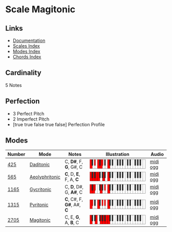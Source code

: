 # Scale Magitonic

## Links

- [Documentation](index.md)
- [Scales Index](Scales.md)
- [Modes Index](Modes.md)
- [Chords Index](Chords.md)

## Cardinality

5 Notes

## Perfection

- 3 Perfect Pitch
- 2 Imperfect Pitch
- [true true false true false] Perfection Profile

## Modes

| Number | Mode | Notes | Illustration | Audio |
|--------|------|-------|--------------|-------|
| [425](https://ianring.com/musictheory/scales/425) | [Daditonic](ModeDaditonic.md) | C, **D#**, F, **G**, G#, C | ![CNaturalDaditonic](ModeCNaturalDaditonic.png) | [midi](ModeCNaturalDaditonic.mid) [ogg](ModeCNaturalDaditonic.ogg) | 
| [565](https://ianring.com/musictheory/scales/565) | [Aeolyphritonic](ModeAeolyphritonic.md) | **C**, D, **E**, F, A, **C** | ![CNaturalAeolyphritonic](ModeCNaturalAeolyphritonic.png) | [midi](ModeCNaturalAeolyphritonic.mid) [ogg](ModeCNaturalAeolyphritonic.ogg) | 
| [1165](https://ianring.com/musictheory/scales/1165) | [Gycritonic](ModeGycritonic.md) | C, **D**, D#, G, **A#**, C | ![CNaturalGycritonic](ModeCNaturalGycritonic.png) | [midi](ModeCNaturalGycritonic.mid) [ogg](ModeCNaturalGycritonic.ogg) | 
| [1315](https://ianring.com/musictheory/scales/1315) | [Pyritonic](ModePyritonic.md) | **C**, C#, F, **G#**, A#, **C** | ![CNaturalPyritonic](ModeCNaturalPyritonic.png) | [midi](ModeCNaturalPyritonic.mid) [ogg](ModeCNaturalPyritonic.ogg) | 
| [2705](https://ianring.com/musictheory/scales/2705) | [Magitonic](ModeMagitonic.md) | C, E, **G**, A, **B**, C | ![CNaturalMagitonic](ModeCNaturalMagitonic.png) | [midi](ModeCNaturalMagitonic.mid) [ogg](ModeCNaturalMagitonic.ogg) | 
